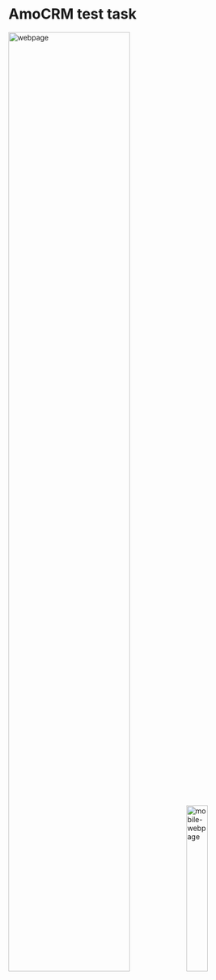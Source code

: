 <h1>AmoCRM test task</h1>

<!-- <div style='dispay:flex; gap:10px align-items:start'> -->
<img src='https://i.ibb.co/5F1F3PD/amoCRM.jpg' alt='webpage' style='width:69%'>
<img src='https://i.ibb.co/zx0YtHN/amo-CRM-mobile.jpg' alt='mobile-webpage'  style='width:29%'>
<!-- </div> -->


